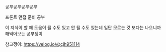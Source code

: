 공부공부공부공부

프론트 면접 준비 공부

이 지식이 할 때 도움이 될 수도 있고 안 될 수도 있는데
일단 모르는 것 보다는 나으니까 해먹어보는 공부쟁이

참고쟁이: https://velog.io/@cjh951114

